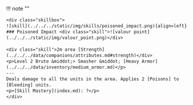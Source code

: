 !!! note ""

    <div class="skillbox">
    ![skill](../../../static/img/skills/poisoned_impact.png){align=left}
    ### Poisoned Impact <div class="skill">![valour point](../../../static/img/valour_point.png)</div>

    <div class="skill">2m area [Strength](../../../data/companions/attributes.md#strength)</div>
    <p>Level 2 Brute &middot;> Smasher &middot; [Heavy Armor](../../../data/inventory/medium_armor.md)</p>
    ---
    Deals damage to all the units in the area. Applies 2 [Poisons] to [Bleeding] units.
    <p>[Skill Mastery](index.md): ?</p>
    </div>
